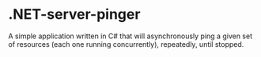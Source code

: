 # .NET-server-pinger
A simple application written in C# that will asynchronously ping a given set of resources (each one running concurrently), repeatedly, until stopped.
